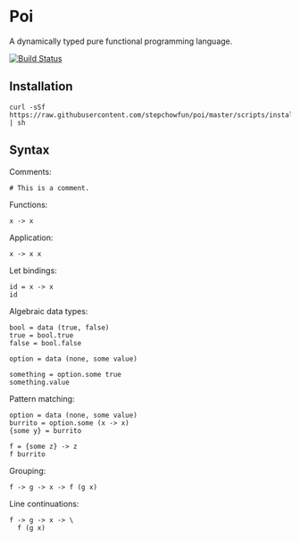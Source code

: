 # Poi

A dynamically typed pure functional programming language.

[![Build Status](https://travis-ci.org/stepchowfun/poi.svg?branch=master)](https://travis-ci.org/stepchowfun/poi)

## Installation

    curl -sSf https://raw.githubusercontent.com/stepchowfun/poi/master/scripts/install.sh | sh

## Syntax

Comments:

    # This is a comment.

Functions:

    x -> x

Application:

    x -> x x

Let bindings:

    id = x -> x
    id

Algebraic data types:

    bool = data (true, false)
    true = bool.true
    false = bool.false

    option = data (none, some value)

    something = option.some true
    something.value

Pattern matching:

    option = data (none, some value)
    burrito = option.some (x -> x)
    {some y} = burrito

    f = {some z} -> z
    f burrito

Grouping:

    f -> g -> x -> f (g x)

Line continuations:

    f -> g -> x -> \
      f (g x)
